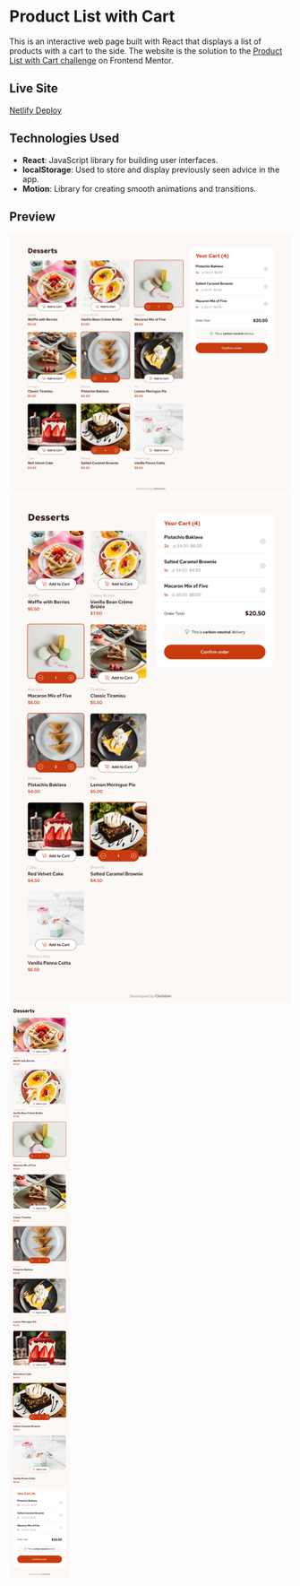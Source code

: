 # Product List with Cart

This is an interactive web page built with React that displays a list of products with a cart to the side.
The website is the solution to the [Product List with Cart challenge](https://www.frontendmentor.io/challenges/product-list-with-cart-5MmqLVAp_d) on Frontend Mentor.

## Live Site

[Netlify Deploy](https://)

## Technologies Used

- **React**: JavaScript library for building user interfaces.
- **localStorage**: Used to store and display previously seen advice in the app.
- **Motion**: Library for creating smooth animations and transitions.

## Preview

![Desktop](/desktop-preview.jpg)
![Tablet](/tablet-preview.jpg)
![Mobile](/mobile-preview.jpg)
